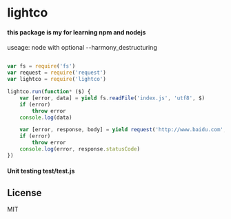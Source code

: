 # lightco


#### this package is my for learning npm and nodejs


useage:
node with optional --harmony_destructuring
```js

var fs = require('fs')
var request = require('request')
var lightco = require('lightco')

lightco.run(function* ($) {
    var [error, data] = yield fs.readFile('index.js', 'utf8', $)
    if (error)
        throw error
    console.log(data)

    var [error, response, body] = yield request('http://www.baidu.com', $)
    if (error)
        throw error
    console.log(error, response.statusCode)
})
```

#### Unit testing test/test.js

## License

  MIT
